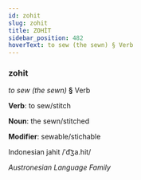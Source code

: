 ```yaml
---
id: zohit
slug: zohit
title: ZOHİT
sidebar_position: 482
hoverText: to sew (the sewn) § Verb
---
```


### zohit

*to sew (the sewn)* **§** Verb

**Verb**: to sew/stitch

**Noun**: the sewn/stitched

**Modifier**: sewable/stichable

Indonesian jahit /ˈd͡ʒa.hit/

*Austronesian Language Family*